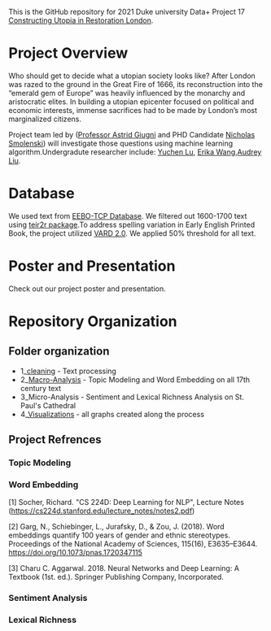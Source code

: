 This is the GitHub repository for 2021 Duke university Data+ Project 17 [Constructing Utopia in Restoration London](https://bigdata.duke.edu/projects/constructing-utopias-restoration-london).

# Project Overview
Who should get to decide what a utopian society looks like? After London was razed to the ground in the Great Fire of 1666, its reconstruction into the “emerald gem of Europe” was heavily influenced by the monarchy and aristocratic elites. In building a utopian epicenter focused on political and economic interests, immense sacrifices had to be made by London’s most marginalized citizens. 

Project team led by ([Professor Astrid Giugni](https://bigdata.duke.edu/people/astrid-adele-giugni) and PHD Candidate [Nicholas Smolenski](https://scholars.duke.edu/person/nicholas.smolenski)) will 
investigate those questions using machine learning algorithm.Undergradute researcher include: [Yuchen Lu](https://www.linkedin.com/in/yuchen-lu-2023/),
[Erika Wang](https://www.linkedin.com/in/erika-wang-90911a175/),[Audrey Liu](https://www.linkedin.com/in/audrey-liu-2b244a1a3/).

# Database
We used text from [EEBO-TCP Database](https://quod.lib.umich.edu/e/eebogroup/).
We filtered out 1600-1700 text using [teir2r package](https://rdrr.io/github/michaelgavin/tei2r/).To address spelling 
variation in Early English Printed Book, the project utilized [VARD 2.0](http://ucrel.lancs.ac.uk/vard/about/). We applied 50% threshold for 
all text. 

# Poster and Presentation
Check out our project poster and presentation. 

# Repository Organization
## Folder organization
* 1_[cleaning]() - Text processing 
* 2_[Macro-Analysis](https://github.com/leona-lu/Reconstructing_London/tree/main/Macro-Analysis) - Topic Modeling and Word Embedding on all 17th century text
* 3_Micro-Analysis - Sentiment and Lexical Richness Analysis on St. Paul's Cathedral
* 4_[Visualizations](https://github.com/leona-lu/Reconstructing_London/tree/main/Graph) - all graphs created along the process 

## Project Refrences 
### Topic Modeling 

### Word Embedding 
[1] Socher, Richard. "CS 224D: Deep Learning for NLP", Lecture Notes (https://cs224d.stanford.edu/lecture_notes/notes2.pdf)

[2] Garg, N., Schiebinger, L., Jurafsky, D., & Zou, J. (2018). Word embeddings quantify 100 years of gender and ethnic stereotypes. Proceedings of the National Academy of Sciences, 115(16), E3635–E3644. https://doi.org/10.1073/pnas.1720347115

[3] Charu C. Aggarwal. 2018. Neural Networks and Deep Learning: A Textbook (1st. ed.). Springer Publishing Company, Incorporated.

### Sentiment Analysis 

### Lexical Richness 




